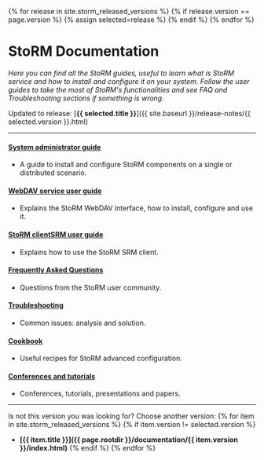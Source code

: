 {% for release in site.storm_released_versions %}
  {% if release.version == page.version %}
    {% assign selected=release %}
  {% endif %}
{% endfor %}

# StoRM Documentation
_Here you can find all the StoRM guides, useful to learn what is StoRM service and how to install and configure it on your system. Follow the user guides to take the most of StoRM's functionalities and see FAQ and Troubleshooting sections if something is wrong._

Updated to release: [**{{ selected.title }}**]({{ site.baseurl }}/release-notes/{{ selected.version }}.html)
<hr/>

#### [System administrator guide](sysadmin-guide.html)
- A guide to install and configure StoRM components on a single or distributed scenario.

#### [WebDAV service user guide](../webdav-guide.html)
- Explains the StoRM WebDAV interface, how to install, configure and use it.

#### [StoRM clientSRM user guide](../clientSRM-guide.html)
- Explains how to use the StoRM SRM client.

#### [Frequently Asked Questions](../faq.html)
- Questions from the StoRM user community.

#### [Troubleshooting](../troubleshooting.html)
- Common issues: analysis and solution.
	
#### [Cookbook](../cookbook.html)
- Useful recipes for StoRM advanced configuration.

#### [Conferences and tutorials](../tutorials-conferences-presentations.html)
- Conferences, tutorials, presentations and papers.

<hr/>

Is not this version you was looking for? Choose another version:
{% for item in site.storm_released_versions %}
 {% if item.version != selected.version %}
* **[{{ item.title }}]({{ page.rootdir }}/documentation/{{ item.version }}/index.html)**
 {% endif %}
{% endfor %}

<br/>